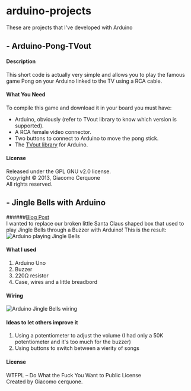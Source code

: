 # arduino-projects
These are projects that I've developed with Arduino

## - Arduino-Pong-TVout

#### Description

This short code is actually very simple and allows you to play the famous game Pong on your Arduino linked to the TV using a RCA cable.

#### What You Need

To compile this game and download it in your board you must have:
* Arduino, obviously (refer to TVout library to know which version is supported).
* A RCA female video connector.
* Two buttons to connect to Arduino to move the pong stick.
* The [TVout library](https://code.google.com/p/arduino-tvout/) for Arduino.

#### License

Released under the GPL GNU v2.0 license.<br />
Copyright © 2013, Giacomo Cerquone<br />
All rights reserved.

## - Jingle Bells with Arduino
######[Blog Post](http://blog.giacomocerquone.com/jingle-bell-with-an-arduino-and-a-buzzer/)<br/>
I wanted to replace our broken little Santa Claus shaped box that used to play Jingle Bells through a Buzzer with Arduino! This is the result:
![Arduino playing Jingle Bells](http://blog.giacomocerquone.com/jingle-bell-with-an-arduino-and-a-buzzer/arduino-jingle-bell-completed.jpg)

#### What I used
1. Arduino Uno
2. Buzzer
3. 220Ω resistor
4. Case, wires and a little breadbord

#### Wiring
![Arduino Jingle Bells wiring](http://blog.giacomocerquone.com/jingle-bell-with-an-arduino-and-a-buzzer/Arduino-Jingle-Bell-wiring.jpg)

#### Ideas to let others improve it
1. Using a potentiometer to adjust the volume (I had only a 50K potentiometer and it's too much for the buzzer)
2. Using buttons to switch between a vierity of songs

#### License
WTFPL – Do What the Fuck You Want to Public License<br/>
Created by Giacomo cerquone.
